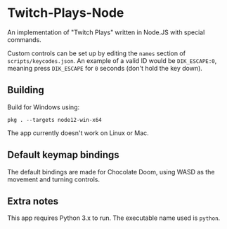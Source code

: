 # Twitch-Plays-Node
 An implementation of "Twitch Plays" written in Node.JS with special commands.

Custom controls can be set up by editing the `names` section of `scripts/keycodes.json`. An example of a valid ID would be `DIK_ESCAPE:0`, meaning press `DIK_ESCAPE` for `0` seconds (don't hold the key down).

## Building
Build for Windows using:
```
pkg . --targets node12-win-x64
```
The app currently doesn't work on Linux or Mac.

## Default keymap bindings
The default bindings are made for Chocolate Doom, using WASD as the movement and turning controls.

## Extra notes
This app requires Python 3.x to run. The executable name used is `python`.